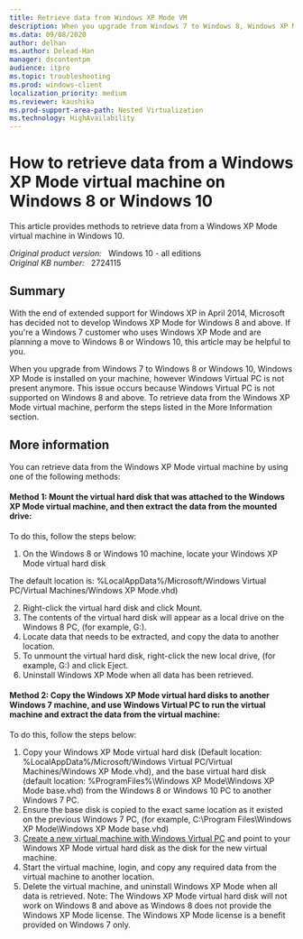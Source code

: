 ```yaml
---
title: Retrieve data from Windows XP Mode VM
description: When you upgrade from Windows 7 to Windows 8, Windows XP Mode is installed on your machine, however Windows Virtual PC isn't present anymore. This issue occurs because Windows Virtual PC is not supported on Windows 8. To retrieve data from the Windows XP Mode virtual machine, perform the steps listed in this article.
ms.data: 09/08/2020
author: delhan
ms.author: Delead-Han
manager: dscontentpm
audience: itpro
ms.topic: troubleshooting
ms.prod: windows-client
localization_priority: medium
ms.reviewer: kaushika
ms.prod-support-area-path: Nested Virtualization
ms.technology: HighAvailability
---
```

# How to retrieve data from a Windows XP Mode virtual machine on Windows 8 or Windows 10

This article provides methods to retrieve data from a Windows XP Mode virtual machine in Windows 10.

_Original product version:_ &nbsp; Windows 10 - all editions  
_Original KB number:_ &nbsp; 2724115

## Summary

With the end of extended support for Windows XP in April 2014, Microsoft has decided not to develop Windows XP Mode for Windows 8 and above. If you're a Windows 7 customer who uses Windows XP Mode and are planning a move to Windows 8 or Windows 10, this article may be helpful to you. 

When you upgrade from Windows 7 to Windows 8 or Windows 10, Windows XP Mode is installed on your machine, however Windows Virtual PC is not present anymore. This issue occurs because Windows Virtual PC is not supported on Windows 8 and above. To retrieve data from the Windows XP Mode virtual machine, perform the steps listed in the More Information section.

## More information

You can retrieve data from the Windows XP Mode virtual machine by using one of the following methods:

#### Method 1: Mount the virtual hard disk that was attached to the Windows XP Mode virtual machine, and then extract the data from the mounted drive:

To do this, follow the steps below:
1. On the Windows 8 or Windows 10 machine, locate your Windows XP Mode virtual hard disk

The default location is: %LocalAppData%/Microsoft/Windows Virtual PC/Virtual Machines/Windows XP Mode.vhd) 

2. Right-click the virtual hard disk and click Mount.
3. The contents of the virtual hard disk will appear as a local drive on the Windows 8 PC, (for example, G:\). 
4. Locate data that needs to be extracted, and copy the data to another location. 
5. To unmount the virtual hard disk, right-click the new local drive, (for example, G:\) and click Eject.
6. Uninstall Windows XP Mode when all data has been retrieved.

#### Method 2: Copy the Windows XP Mode virtual hard disks to another Windows 7 machine, and use Windows Virtual PC to run the virtual machine and extract the data from the virtual machine:

To do this, follow the steps below:
1. Copy your Windows XP Mode virtual hard disk (Default location: %LocalAppData%/Microsoft/Windows Virtual PC/Virtual Machines/Windows XP Mode.vhd), and the base virtual hard disk (default location: %ProgramFiles%\Windows XP Mode\Windows XP Mode base.vhd) from the Windows 8 or Windows 10 PC to another Windows 7 PC. 
2. Ensure the base disk is copied to the exact same location as it existed on the previous Windows 7 PC, (for example, C:\Program Files\Windows XP Mode\Windows XP Mode base.vhd) 
3. [Create a new virtual machine with Windows Virtual PC](https://technet.microsoft.com/library/ee449426%28v=ws.10%29)  and point to your Windows XP Mode virtual hard disk as the disk for the new virtual machine. 
4. Start the virtual machine, login, and copy any required data from the virtual machine to another location. 
5. Delete the virtual machine, and uninstall Windows XP Mode when all data is retrieved.
 Note:  The Windows XP Mode virtual hard disk will not work on Windows 8 and above as Windows 8 does not provide the Windows XP Mode license. The Windows XP Mode license is a benefit provided on Windows 7 only.
